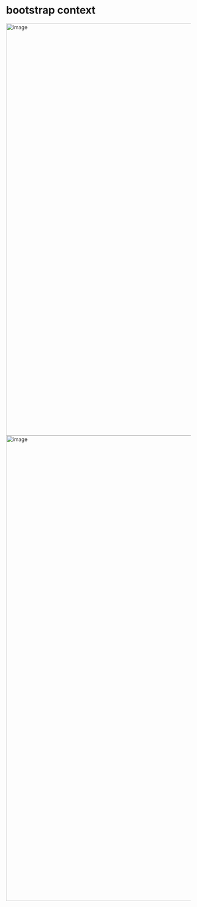 bootstrap context
==============

<img width="1123" alt="image" src="https://github.com/user-attachments/assets/678b73a3-a1d0-4b71-a436-ed3eab50dea8">

<img width="1269" alt="image" src="https://github.com/user-attachments/assets/568b7cbc-edc7-4947-a0fc-1fa972943cfa">

